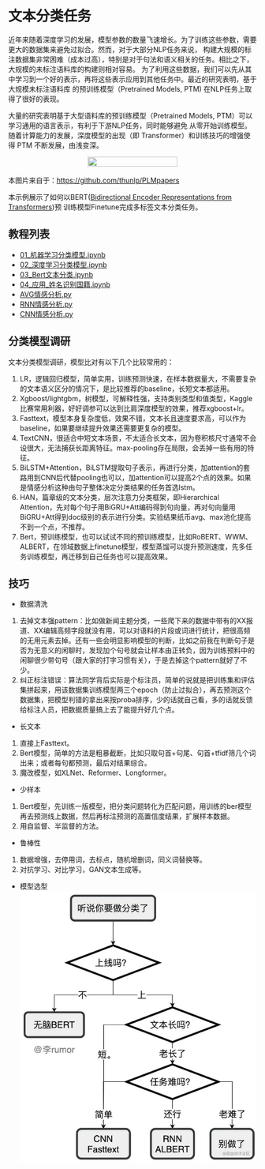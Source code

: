 # 文本分类任务

近年来随着深度学习的发展，模型参数的数量飞速增长。为了训练这些参数，需要更大的数据集来避免过拟合。然而，对于大部分NLP任务来说，
构建大规模的标注数据集非常困难（成本过高），特别是对于句法和语义相关的任务。相比之下，大规模的未标注语料库的构建则相对容易。
为了利用这些数据，我们可以先从其中学习到一个好的表示，再将这些表示应用到其他任务中。最近的研究表明，基于大规模未标注语料库
的预训练模型（Pretrained Models, PTM) 在NLP任务上取得了很好的表现。

大量的研究表明基于大型语料库的预训练模型（Pretrained Models, PTM）可以学习通用的语言表示，有利于下游NLP任务，同时能够避免
从零开始训练模型。随着计算能力的发展，深度模型的出现（即 Transformer）和训练技巧的增强使得 PTM 不断发展，由浅变深。

<p align="center">
<img src="https://ai-studio-static-online.cdn.bcebos.com/327f44ff3ed24493adca5ddc4dc24bf61eebe67c84a6492f872406f464fde91e" width="60%" height="50%"> <br />
</p>

本图片来自于：https://github.com/thunlp/PLMpapers

本示例展示了如何以BERT([Bidirectional Encoder Representations from Transformers](https://arxiv.org/abs/1810.04805))预
训练模型Finetune完成多标签文本分类任务。


## 教程列表

- [01_机器学习分类模型.ipynb](01_机器学习分类模型.ipynb)
- [02_深度学习分类模型.ipynb](02_深度学习分类模型.ipynb)
- [03_Bert文本分类.ipynb](03_Bert文本分类.ipynb)
- [04_应用_姓名识别国籍.ipynb](04_应用_姓名识别国籍.ipynb)
- [AVG情感分析.py](sentiment_classification_avg.py)
- [RNN情感分析.py](sentiment_classification_rnn.py)
- [CNN情感分析.py](sentiment_classification_cnn.py)

## 分类模型调研

文本分类模型调研，模型比对有以下几个比较常用的：

1. LR，逻辑回归模型，简单实用，训练预测快速，在样本数据量大，不需要复杂的文本语义区分的情况下，是比较推荐的baseline，长短文本都适用。
2. Xgboost/lightgbm，树模型，可解释性强，支持类别类型和值类型，Kaggle比赛常用利器，好好调参可以达到比肩深度模型的效果，推荐xgboost+lr。
3. Fasttext，模型本身复杂度低，效果不错，文本长且速度要求高，可以作为baseline，如果要继续提升效果还需要更复杂的模型。
4. TextCNN，很适合中短文本场景，不太适合长文本，因为卷积核尺寸通常不会设很大，无法捕获长距离特征。max-pooling存在局限，会丢掉一些有用的特征。
5. BiLSTM+Attention，BiLSTM提取句子表示，再进行分类，加attention的套路用到CNN后代替pooling也可以，加attention可以提高2个点的效果。如果是情感分析这种由句子整体决定分类结果的任务首选lstm。
6. HAN，篇章级的文本分类，层次注意力分类框架，即Hierarchical Attention，先对每个句子用BiGRU+Att编码得到句向量，再对句向量用BiGRU+Att得到doc级别的表示进行分类。实验结果纸币avg、max池化提高不到一个点，不推荐。
7. Bert，预训练模型，也可以试试不同的预训练模型，比如RoBERT、WWM、ALBERT，在领域数据上finetune模型，模型蒸馏可以提升预测速度，先多任务训练模型，再迁移到自己任务也可以提高效果。

## 技巧

- 数据清洗
1. 去掉文本强pattern：比如做新闻主题分类，一些爬下来的数据中带有的XX报道、XX编辑高频字段就没有用，可以对语料的片段或词进行统计，把很高频的无用元素去掉。还有一些会明显影响模型的判断，比如之前我在判断句子是否为无意义的闲聊时，发现加个句号就会让样本由正转负，因为训练预料中的闲聊很少带句号（跟大家的打字习惯有关），于是去掉这个pattern就好了不少。
2. 纠正标注错误：算法同学背后实际是个标注员，简单的说就是把训练集和评估集拼起来，用该数据集训练模型两三个epoch（防止过拟合），再去预测这个数据集，把模型判错的拿出来按proba排序，少的话就自己看，多的话就反馈给标注人员，把数据质量搞上去了能提升好几个点。

- 长文本
1. 直接上Fasttext。
2. Bert模型，简单的方法是粗暴截断，比如只取句首+句尾、句首+tfidf筛几个词出来；或者每句都预测，最后对结果综合。
3. 魔改模型，如XLNet、Reformer、Longformer。

- 少样本
1. Bert模型，先训练一版模型，把分类问题转化为匹配问题，用训练的ber模型再去预测线上数据，然后再标注预测的高置信度结果，扩展样本数据。
2. 用自监督、半监督的方法。

- 鲁棒性
1. 数据增强，去停用词，去标点，随机增删词，同义词替换等。
2. 对抗学习、对比学习，GAN文本生成等。

- 模型选型
![text_classifier](../docs/text_classifier.png)
